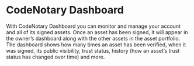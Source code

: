 # CodeNotary Dashboard

With CodeNotary Dashboard you can monitor and manage your account and all of its signed assets. Once an asset has been signed, it will appear in the owner’s dashboard along with the other assets in the asset portfolio. The dashboard shows how many times an asset has been verified, when it was signed, its public visibility, trust status, history (how an asset’s trust status has changed over time) and more.